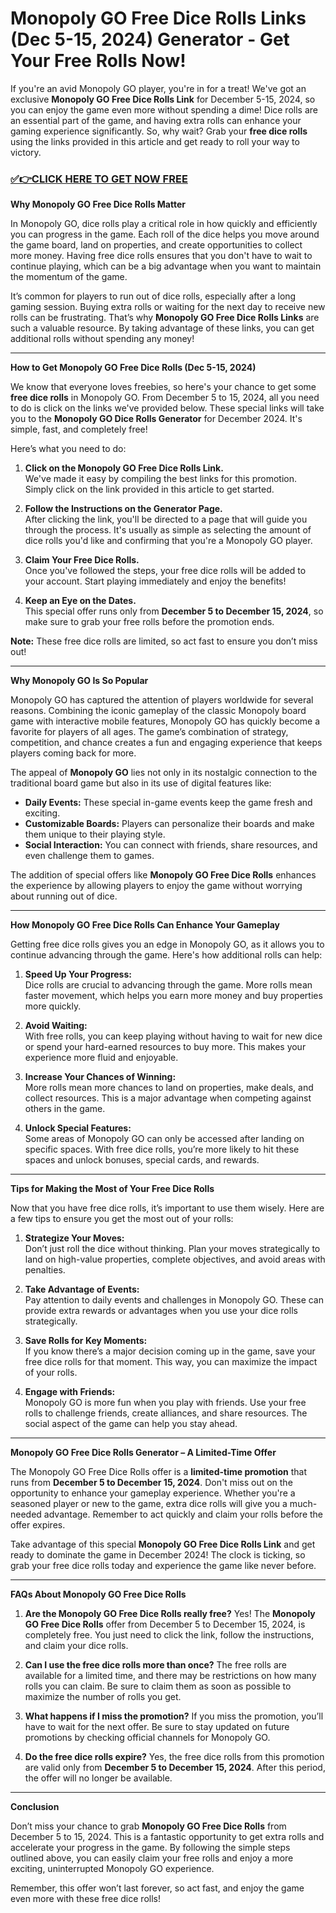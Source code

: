 # Monopoly GO Free Dice Rolls Links (Dec 5-15, 2024) Generator - Get Your Free Rolls Now!

If you're an avid Monopoly GO player, you're in for a treat! We've got an exclusive **Monopoly GO Free Dice Rolls Link** for December 5-15, 2024, so you can enjoy the game even more without spending a dime! Dice rolls are an essential part of the game, and having extra rolls can enhance your gaming experience significantly. So, why wait? Grab your **free dice rolls** using the links provided in this article and get ready to roll your way to victory.

### [✅👉CLICK HERE TO GET NOW FREE](https://verifysuper.xyz/m/go/)

**Why Monopoly GO Free Dice Rolls Matter**

In Monopoly GO, dice rolls play a critical role in how quickly and efficiently you can progress in the game. Each roll of the dice helps you move around the game board, land on properties, and create opportunities to collect more money. Having free dice rolls ensures that you don't have to wait to continue playing, which can be a big advantage when you want to maintain the momentum of the game. 

It’s common for players to run out of dice rolls, especially after a long gaming session. Buying extra rolls or waiting for the next day to receive new rolls can be frustrating. That’s why **Monopoly GO Free Dice Rolls Links** are such a valuable resource. By taking advantage of these links, you can get additional rolls without spending any money!

---

**How to Get Monopoly GO Free Dice Rolls (Dec 5-15, 2024)**

We know that everyone loves freebies, so here's your chance to get some **free dice rolls** in Monopoly GO. From December 5 to 15, 2024, all you need to do is click on the links we've provided below. These special links will take you to the **Monopoly GO Dice Rolls Generator** for December 2024. It's simple, fast, and completely free!

Here’s what you need to do:

1. **Click on the Monopoly GO Free Dice Rolls Link.**  
   We've made it easy by compiling the best links for this promotion. Simply click on the link provided in this article to get started.

2. **Follow the Instructions on the Generator Page.**  
   After clicking the link, you'll be directed to a page that will guide you through the process. It's usually as simple as selecting the amount of dice rolls you'd like and confirming that you're a Monopoly GO player.

3. **Claim Your Free Dice Rolls.**  
   Once you've followed the steps, your free dice rolls will be added to your account. Start playing immediately and enjoy the benefits!

4. **Keep an Eye on the Dates.**  
   This special offer runs only from **December 5 to December 15, 2024**, so make sure to grab your free rolls before the promotion ends.

**Note:** These free dice rolls are limited, so act fast to ensure you don’t miss out!

---

**Why Monopoly GO Is So Popular**

Monopoly GO has captured the attention of players worldwide for several reasons. Combining the iconic gameplay of the classic Monopoly board game with interactive mobile features, Monopoly GO has quickly become a favorite for players of all ages. The game’s combination of strategy, competition, and chance creates a fun and engaging experience that keeps players coming back for more.

The appeal of **Monopoly GO** lies not only in its nostalgic connection to the traditional board game but also in its use of digital features like:

- **Daily Events:** These special in-game events keep the game fresh and exciting.
- **Customizable Boards:** Players can personalize their boards and make them unique to their playing style.
- **Social Interaction:** You can connect with friends, share resources, and even challenge them to games.

The addition of special offers like **Monopoly GO Free Dice Rolls** enhances the experience by allowing players to enjoy the game without worrying about running out of dice.

---

**How Monopoly GO Free Dice Rolls Can Enhance Your Gameplay**

Getting free dice rolls gives you an edge in Monopoly GO, as it allows you to continue advancing through the game. Here's how additional rolls can help:

1. **Speed Up Your Progress:**  
   Dice rolls are crucial to advancing through the game. More rolls mean faster movement, which helps you earn more money and buy properties more quickly.

2. **Avoid Waiting:**  
   With free rolls, you can keep playing without having to wait for new dice or spend your hard-earned resources to buy more. This makes your experience more fluid and enjoyable.

3. **Increase Your Chances of Winning:**  
   More rolls mean more chances to land on properties, make deals, and collect resources. This is a major advantage when competing against others in the game.

4. **Unlock Special Features:**  
   Some areas of Monopoly GO can only be accessed after landing on specific spaces. With free dice rolls, you’re more likely to hit these spaces and unlock bonuses, special cards, and rewards.

---

**Tips for Making the Most of Your Free Dice Rolls**

Now that you have free dice rolls, it’s important to use them wisely. Here are a few tips to ensure you get the most out of your rolls:

1. **Strategize Your Moves:**  
   Don’t just roll the dice without thinking. Plan your moves strategically to land on high-value properties, complete objectives, and avoid areas with penalties.

2. **Take Advantage of Events:**  
   Pay attention to daily events and challenges in Monopoly GO. These can provide extra rewards or advantages when you use your dice rolls strategically.

3. **Save Rolls for Key Moments:**  
   If you know there’s a major decision coming up in the game, save your free dice rolls for that moment. This way, you can maximize the impact of your rolls.

4. **Engage with Friends:**  
   Monopoly GO is more fun when you play with friends. Use your free rolls to challenge friends, create alliances, and share resources. The social aspect of the game can help you stay ahead.

---

**Monopoly GO Free Dice Rolls Generator – A Limited-Time Offer**

The Monopoly GO Free Dice Rolls offer is a **limited-time promotion** that runs from **December 5 to December 15, 2024**. Don't miss out on the opportunity to enhance your gameplay experience. Whether you're a seasoned player or new to the game, extra dice rolls will give you a much-needed advantage. Remember to act quickly and claim your rolls before the offer expires.

Take advantage of this special **Monopoly GO Free Dice Rolls Link** and get ready to dominate the game in December 2024! The clock is ticking, so grab your free dice rolls today and experience the game like never before.

---

**FAQs About Monopoly GO Free Dice Rolls**

1. **Are the Monopoly GO Free Dice Rolls really free?**
   Yes! The **Monopoly GO Free Dice Rolls** offer from December 5 to December 15, 2024, is completely free. You just need to click the link, follow the instructions, and claim your dice rolls.

2. **Can I use the free dice rolls more than once?**
   The free rolls are available for a limited time, and there may be restrictions on how many rolls you can claim. Be sure to claim them as soon as possible to maximize the number of rolls you get.

3. **What happens if I miss the promotion?**
   If you miss the promotion, you’ll have to wait for the next offer. Be sure to stay updated on future promotions by checking official channels for Monopoly GO.

4. **Do the free dice rolls expire?**
   Yes, the free dice rolls from this promotion are valid only from **December 5 to December 15, 2024**. After this period, the offer will no longer be available.

---

**Conclusion**

Don’t miss your chance to grab **Monopoly GO Free Dice Rolls** from December 5 to 15, 2024. This is a fantastic opportunity to get extra rolls and accelerate your progress in the game. By following the simple steps outlined above, you can easily claim your free rolls and enjoy a more exciting, uninterrupted Monopoly GO experience. 

Remember, this offer won’t last forever, so act fast, and enjoy the game even more with these free dice rolls!

